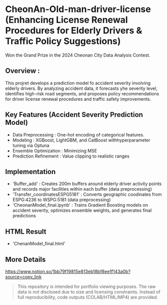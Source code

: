 # CheonAn-Old-man-driver-license (Enhancing License Renewal Procedures for Elderly Drivers & Traffic Policy Suggestions)
Won the Grand Prize in the 2024 Cheonan City Data Analysis Contest.

## Overview :
This projret develops a prediction model fo accident severity involving elderly drivers. By analyzing accident data,
it forecasts yhe severity level, identifies high-risk road segments, and proposes policy recommendations for driver license
renewal procedures and traffic safety improvements.

## Key Features (Accident Severity Prediction Model)
- Data Preprocessing : One-hot encoding of categorical features.
- Modeling : XGBoost, LightGBM, and CatBoost withhyperparameter tuning via Optuna
- Ensemble Optimization : Minimizing MSE
- Prediction Refinement :  Value clipping to realistic ranges

## Implementation
- 'Buffer_add' : Creates 200m buffers around elderly driver activity points and records major facilities within each buffer (data preprocessing)
- 'Transfer_coordinatesESPG5181' : Converts geographic coodinates from ESPG:4236 to WSPG:5181 (data preprocessing)
- 'CheonanModel_final.ipynb' : Trains Gradient Boosting models on accident severity, optimizes ensemble weights, and generates final predictions

## HTML Result
- 'ChenanModel_final.html'

## More Details
https://www.notion.so/1bb79f19815e813eb18bf8ee1f143a0b?source=copy_link

> This repository is intended for portfolio viewing purposes. The raw data is not disclosed due to size and licensing constraints.
> Instead of full reproducibility, code outputs (COLAB/HTML/MP4) are provided.
